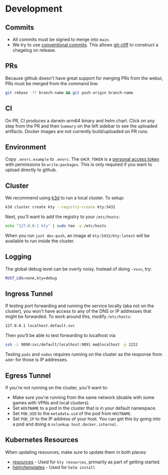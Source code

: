 # Development

## Commits

- All commits must be signed to merge into `main`.
- We try to use [conventional commits][conventional commits]. This allows
  [git-cliff][git-cliff] to construct a chagelog on release.

[conventional commits]: https://www.conventionalcommits.org/en/v1.0.0/
[git-cliff]: https://git-cliff.org

## PRs

Because github doesn't have great support for merging PRs from the webui, PRs
must be merged from the command line:

```bash
git rebase -ff branch-name && git push origin branch-name
```

## CI

On PR, CI produces a darwin-arm64 binary and helm chart. Click on any step from
the PR and then `Summary` on the left sidebar to see the uploaded artifacts.
Docker images are not currently build/uploaded on PR runs.

## Environment

Copy `.envrc.example` to `.envrc`. The `GHCR_TOKEN` is a [personal access
token][pat] with permissions to `write:packages`. This is only required if you
want to upload directly to github.

[pat]:
  https://docs.github.com/en/authentication/keeping-your-account-and-data-secure/managing-your-personal-access-tokens

## Cluster

We recommend using [k3d][k3d] to run a local cluster. To setup:

```bash
k3d cluster create kty --registry-create kty:5432
```

Next, you'll want to add the registry to your `/etc/hosts`:

```bash
echo "127.0.0.1 kty" | sudo tee -a /etc/hosts
```

When you run `just dev-push`, an image at `kty:5432/kty:latest` will be
available to run inside the cluster.

[k3d]: https://k3d.io/v5.6.3/#releases

## Logging

The global debug level can be overly noisy. Instead of doing `-vvvv`, try:

```bash
RUST_LOG=none,kty=debug
```

## Ingress Tunnel

If testing port forwarding and running the service locally (aka not on the
cluster), you won't have access to any of the DNS or IP addresses that might be
forwarded. To work around this, modify `/etc/hosts`:

```txt
127.0.0.1 localhost.default.svc
```

Then you'll be able to test forwarding to localhost via:

```bash
ssh -L 9090:svc/default/localhost:9091 me@localhost -p 2222
```

Testing `pods` and `nodes` requires running on the cluster as the response from
`addr` for those is IP addresses.

## Egress Tunnel

If you're not running on the cluster, you'll want to:

- Make sure you're running from the same network (doable with some games with
  VPNs and local clusters).
- Set `HOSTNAME` to a pod in the cluster that is in your default namespace.
- Set `POD_UID` to the `metadata.uid` of the pod from `HOSTNAME`.
- Set `POD_IP` to the IP address of your host. You can get this by going into a
  pod and doing a `nslookup host.docker.internal`.

## Kubernetes Resources

When updating resources, make sure to update them in both places:

- [resources](/resources/) - Used for `kty resources`, primarily as part of
  getting started.
- [helm/templates](/helm/templates/) - Used for `helm install`
